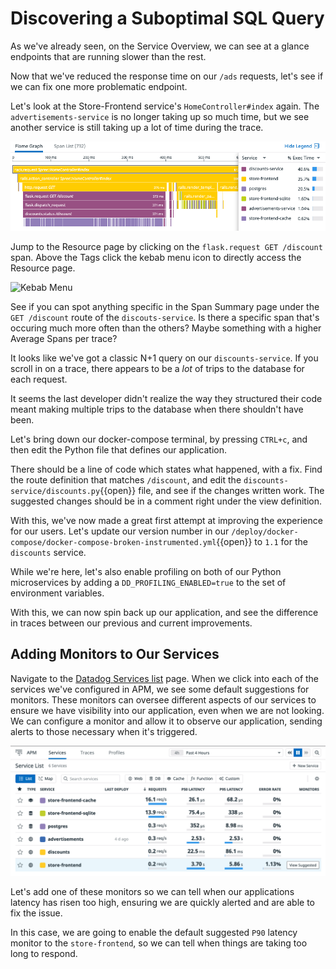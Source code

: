 # Discovering a Suboptimal SQL Query

As we've already seen, on the Service Overview, we can see at a glance endpoints that are running slower than the rest.

Now that we've reduced the response time on our `/ads` requests, let's see if we can fix one more problematic endpoint.

Let's look at the Store-Frontend service's `HomeController#index` again. The `advertisements-service` is no longer taking up so much time, but we see another service is still taking up a lot of time during the trace.

![Flame Graph](./assets/store-frontend_flame-graph_discounts-service.png)

Jump to the Resource page by clicking on the `flask.request GET /discount` span. Above the Tags click the kebab menu icon to directly access the Resource page.

![Kebab Menu](./assets/)

See if you can spot anything specific in the Span Summary page under the `GET /discount` route of the `discouts-service`. Is there a specific span that's occuring much more often than the others? Maybe something with a higher Average Spans per trace?

It looks like we've got a classic N+1 query on our `discounts-service`. If you scroll in on a trace, there appears to be a _lot_ of trips to the database for each request.

It seems the last developer didn't realize the way they structured their code meant making multiple trips to the database when there shouldn't have been. 

Let's bring down our docker-compose terminal, by pressing `CTRL+c`, and then edit the Python file that defines our application.

There should be a line of code which states what happened, with a fix. Find the route definition that matches `/discount`, and edit the `discounts-service/discounts.py`{{open}} file, and see if the changes written work. The suggested changes should be in a comment right under the view definition.

With this, we've now made a great first attempt at improving the experience for our users. Let's update our version number in our `/deploy/docker-compose/docker-compose-broken-instrumented.yml`{{open}} to `1.1` for the `discounts` service.

While we're here, let's also enable profiling on both of our Python microservices by adding a `DD_PROFILING_ENABLED=true` to the set of environment variables.

With this, we can now spin back up our application, and see the difference in traces between our previous and current improvements.

## Adding Monitors to Our Services

Navigate to the [Datadog Services list](https://app.datadoghq.com/apm/services) page. When we click into each of the services we've configured in APM, we see some default suggestions for monitors. These monitors can oversee different aspects of our services to ensure we have visibility into our application, even when we are not looking. We can configure a monitor and allow it to observe our application, sending alerts to those necessary when it's triggered.

![Suggested Monitors](./assets/suggest-monitors.png)

Let's add one of these monitors so we can tell when our applications latency has risen too high, ensuring we are quickly alerted and are able to fix the issue.

In this case, we are going to enable the default suggested `P90` latency monitor to the `store-frontend`, so we can tell when things are taking too long to respond.